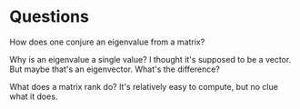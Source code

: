 # Questions

How does one conjure an eigenvalue from a matrix?

Why is an eigenvalue a single value? I thought it's supposed to be a vector. But maybe that's an eigenvector. What's the difference?

What does a matrix rank do? It's relatively easy to compute, but no clue what it does.
